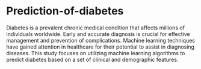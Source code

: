 # Prediction-of-diabetes

Diabetes is a prevalent chronic medical condition that affects millions of individuals worldwide. Early 
and accurate diagnosis is crucial for effective management and prevention of complications. Machine 
learning techniques have gained attention in healthcare for their potential to assist in diagnosing 
diseases. This study focuses on utilizing machine learning algorithms to predict diabetes based on a 
set of clinical and demographic features.
